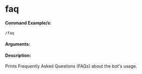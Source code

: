 # faq

#### Command Example/s:

```fix
/faq
```

#### Arguments:

#### Description:

Prints Frequently Asked Questions (FAQs) about the bot's usage.
